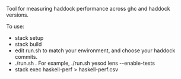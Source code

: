 Tool for measuring haddock performance across ghc and haddock versions.

To use:
* stack setup
* stack build
* edit run.sh to match your environment, and choose your haddock commits.
* ./run.sh <cabal install parameters>. For example, ./run.sh yesod lens --enable-tests
* stack exec haskell-perf > haskell-perf.csv
